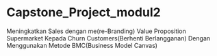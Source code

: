 # Capstone_Project_modul2
Meningkatkan Sales dengan me(re-Branding) Value Proposition Supermarket Kepada Churn Customers(Berhenti Berlangganan) Dengan Menggunakan Metode BMC(Business Model Canvas)
